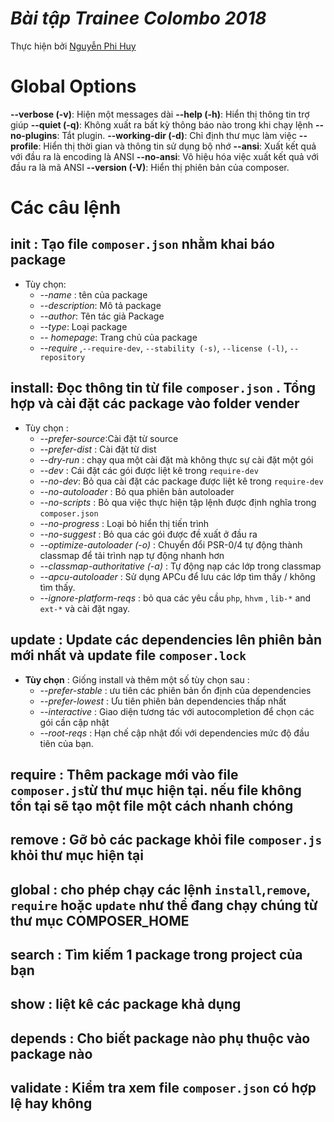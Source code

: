# *Bài tập Trainee Colombo 2018*
Thực hiện bởi [Nguyễn Phi Huy](https://github.com/huynhan147)
# Global Options
**--verbose (-v)**: Hiện một messages dài
**--help (-h)**: Hiển thị thông tin trợ giúp
**--quiet (-q)**: Không xuất ra bất kỳ thông báo nào trong khi chạy lệnh
**--no-plugins**: Tắt plugin.
**--working-dir (-d)**: Chỉ định thư mục làm việc
**--profile**: Hiển thị thời gian và thông tin sử dụng bộ nhớ
**--ansi**: Xuất kết quả với đầu ra là encoding là ANSI
**--no-ansi**: Vô hiệu hóa việc xuất kết quả với đầu ra là mã ANSI
**--version (-V)**: Hiển thị phiên bản của composer.
# Các câu lệnh
## **init** : Tạo file `composer.json` nhằm khai báo package
- Tùy chọn: 
  - *--name* : tên của package
  - *--description*: Mô tả package 
  - *--author*: Tên tác giả Package
  - *--type*: Loại package
  - *-- homepage*: Trang chủ của package
  - *--require* ,`--require-dev`, `--stability (-s)`, `--license (-l)`, `--repository`
## **install**: Đọc thông tin từ file `composer.json` . Tổng hợp và cài đặt các package vào folder vender
- Tùy chọn : 
  - *--prefer-source*:Cài đặt từ source
  - *--prefer-dist* : Cài đặt từ dist
  - *--dry-run* : chạy qua một cài đặt mà không thực sự cài đặt một gói
  - *--dev* : Cái đặt các gói được liệt kê trong `require-dev`
  - *--no-dev*: Bỏ qua cài đặt các package được liệt kê trong `require-dev`
  - *--no-autoloader* : Bỏ qua phiên bản autoloader
  - *--no-scripts* : Bỏ qua việc thực hiện tập lệnh được định nghĩa trong `composer.json`
  - *--no-progress* : Loại bỏ hiển thị tiến trình
  - *--no-suggest* : Bỏ qua các gói được đề xuất ở đầu ra 
  - *--optimize-autoloader (-o)* : Chuyển đổi PSR-0/4 tự động thành classmap để tải trình nạp tự động nhanh hơn
  - *--classmap-authoritative (-a)* : Tự động nạp các lớp trong classmap
  - *--apcu-autoloader* : Sử dụng APCu để lưu các lớp tìm thấy / không tìm thấy.
  - *--ignore-platform-reqs* : bỏ qua các yêu cầu `php`, `hhvm` , `lib-*` and `ext-*` và cài đặt ngay.
## **update** : Update các dependencies lên phiên bản mới nhất  và update file `composer.lock`
- **Tùy chọn** : Giống install và thêm một số tùy chọn sau : 
  - *--prefer-stable* : ưu  tiên các phiên bản ổn định của dependencies
  - *--prefer-lowest* : Ưu tiên phiên bản dependencies thấp nhất
  - *--interactive* : Giao diện tương tác với autocompletion  để chọn các gói cần cập nhật
  - *--root-reqs* : Hạn chế cập nhật đối với dependencies mức độ đầu tiên của bạn.
## **require** : Thêm package mới vào file `composer.js`từ thư mục hiện tại. nếu file không tồn tại sẽ tạo một file một cách nhanh chóng
## **remove** : Gỡ bỏ các package khỏi file `composer.js` khỏi thư mục hiện tại
## **global** : cho phép chạy các lệnh `install`,`remove`, `require` hoặc `update` như thể đang chạy chúng từ thư mục COMPOSER_HOME
## **search** : Tìm kiếm 1 package trong project của bạn
## **show** : liệt kê các package khả dụng
## **depends** : Cho biết package nào phụ thuộc vào package nào
## **validate** : Kiểm tra xem file `composer.json` có hợp lệ hay không


		     
